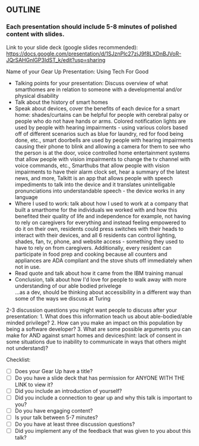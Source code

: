 ## OUTLINE

### Each presentation should include 5-8 minutes of polished content with slides. 
  
  Link to your slide deck (google slides recommended): https://docs.google.com/presentation/d/1SJznPlc27zjJ9f8LXDnBJVoR-JQrSAHGnlGP3IdST_k/edit?usp=sharing
  
  Name of your Gear Up Presentation: Using Tech For Good
  
  - Talking points for your presentation: Discuss overview of what smarthomes are in relation to someone with a developmental and/or physical disability
  - Talk about the history of smart homes 
  - Speak about devices, cover the benefits of each device for a smart home: shades/curtains can be helpful for people with cerebral palsy or people who do not have hands or arms. Colored notification lights are used by people with hearing impairments  - using various colors based off of different scenarios such as blue for laundry, red for food being done, etc., smart doorbells are used by people with hearing impairments causing their phone to blink and allowing a camera for them to see who the person is at the door, voice controlled home entertainment systems that allow people with vision impairments to change the tv channel with voice commands, etc., Smarthubs that allow people with vision impairments to have their alarm clock set, hear a summary of the latest news, and more, Talkitt is an app that allows people with speech impediments to talk into the device and it translates unintelligable pronunciations into understandable speech - the device works in any language
  - Where I used to work: talk about how I used to work at a company that built a smarthome for the individuals we worked with and how this benefited their quality of life and independence for example, not having to rely on caregivers for everything and instead feeling empowered to do it on their own, residents could press switches with their heads to interact with their devices, and all 6 residents can control lighting, shades, fan, tv, phone, and website access - something they used to have to rely on from caregivers. Additionally, every resident can participate in food prep and cooking because all counters and appliances are ADA compliant and the stove shuts off immediately when not in use.
 - Read quote and talk about how it came from the IBM training manual
 - Conclusion, talk about how I'd love for people to walk away with more understanding of our able bodied privelege  
...as a dev, should be thinking about accessibility in a different way than some of the ways we discuss at Turing

  
  2-3 discussion questions you might want people to discuss after your presentation:
    1. What does this information teach us about able-bodied/able minded privilege? 
    2. How can you make an impact on this population by being a software developer? 
    3. What are some possible arguments you can make for AND against smart homes and devices(hint: lack of consent in some situations due to inability to communicate in ways that others might not understand)?
    
Checklist: 


- [ ] Does your Gear Up have a title?
- [ ] Do you have a slide deck that has permission for ANYONE WITH THE LINK to view it?
- [ ] Did you include an introduction of yourself?
- [ ] Did you include a connection to gear up and why this talk is important to you?
- [ ] Do you have engaging content?
- [ ] Is your talk between 5-7 minutes?
- [ ] Do you have at least three discussion questions?
- [ ] Did you implement any of the feedback that was given to you about this talk?

